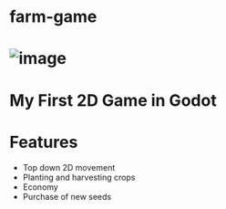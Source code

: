 # farm-game
 
# ![image](https://github.com/user-attachments/assets/c7c8942f-88a2-4a4a-99ae-521ae95bed8b)
# My First 2D Game in Godot
# Features
- Top down 2D movement
- Planting and harvesting crops
- Economy
- Purchase of new seeds
